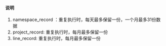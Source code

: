 
#### 说明
1. namespace_record ：重复执行时，每天最多保留一份，一个月最多31份数据
2. project_record: 重复执行时，每月最多保留一份
3. line_record: 重复执行时，每月最多保留一份
